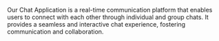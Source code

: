 Our Chat Application is a real-time communication platform that enables users to connect with each other through individual and group chats. It provides a seamless and interactive chat experience, fostering communication and collaboration.
